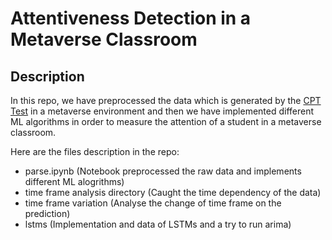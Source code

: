 # Attentiveness Detection in a Metaverse Classroom

## Description

In this repo, we have preprocessed the data which is generated by the [CPT Test](https://www.sciencedirect.com/science/article/pii/S0747563216300759) in a metaverse environment and then we have implemented different ML algorithms in order to measure the attention of a student in a metaverse classroom.

Here are the files description in the repo:

- parse.ipynb (Notebook preprocessed the raw data and implements different ML alogrithms)
- time frame analysis directory (Caught the time dependency of the data)
- time frame variation (Analyse the change of time frame on the prediction)
- lstms (Implementation and data of LSTMs and a try to run arima)
